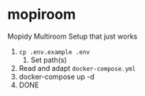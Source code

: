 # mopiroom

Mopidy Multiroom Setup that just works

1. `cp .env.example .env`
    1. Set path(s)
2. Read and adapt `docker-compose.yml`
3. docker-compose up -d
4. DONE

